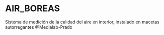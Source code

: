 # AIR_BOREAS
Sistema de medición de la calidad del aire en interior, instalado en macetas autorregantes @Medialab-Prado
